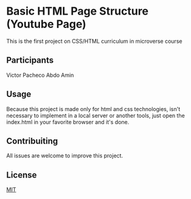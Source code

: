 # Basic HTML Page Structure (Youtube Page)

This is the first project on CSS/HTML curriculum in microverse course

## Participants

Victor Pacheco
Abdo Amin

## Usage

Because this project is made only for html and css technologies, isn't necessary to implement in a local server or another tools, just open the index.html in your favorite browser and it's done.

## Contribuiting 

All issues are welcome to improve this project.

## License
[MIT](https://choosealicense.com/licenses/mit/)